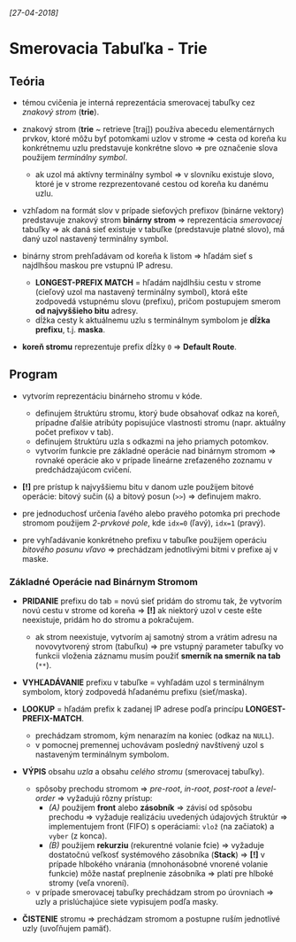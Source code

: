 _[27-04-2018]_

# Smerovacia Tabuľka - Trie

## Teória

- témou cvičenia je interná reprezentácia smerovacej tabuľky cez _znakový strom_ (__trie__).
- znakový strom (**trie** ~ retrieve [traj]) používa abecedu elementárnych prvkov, ktoré môžu byť potomkami uzlov v strome => cesta od koreňa ku konkrétnemu uzlu predstavuje konkrétne slovo => pre označenie slova použijem _terminálny symbol_.
    + ak uzol má aktívny terminálny symbol => v slovníku existuje slovo, ktoré je v strome rezprezentované cestou od koreňa ku danému uzlu.

- vzhľadom na formát slov v prípade sieťových prefixov (binárne vektory) predstavuje znakový strom __binárny strom__ => reprezentácia _smerovacej_ tabuľky => ak daná sieť existuje v tabuľke (predstavuje platné slovo), má daný uzol nastavený terminálny symbol.
- binárny strom prehľadávam od koreňa k listom => hľadám sieť s najdlhšou maskou pre vstupnú IP adresu.
    + __LONGEST-PREFIX MATCH__ = hľadám najdlhšiu cestu v strome (cieľový uzol ma nastavený terminálny symbol), ktorá ešte zodpovedá vstupnému slovu (prefixu), pričom postupujem smerom __od najvyššieho bitu__ adresy.
    + dĺžka cesty k aktuálnemu uzlu s terminálnym symbolom je __dĺžka prefixu__, t.j. __maska__.
- __koreň stromu__ reprezentuje prefix dĺžky `0` => __Default Route__.

## Program

- vytvorím reprezentáciu binárneho stromu v kóde.
    + definujem štruktúru stromu, ktorý bude obsahovať odkaz na koreň, prípadne ďalšie atribúty popisujúce vlastnosti stromu (napr. aktuálny počet prefixov v tab).
    + definujem štruktúru uzla s odkazmi na jeho priamych potomkov.
    + vytvorím funkcie pre základné operácie nad binárnym stromom => rovnaké operácie ako v prípade lineárne zreťazeného zoznamu v predchádzajúcom cvičení.

- __[!]__ pre prístup k najvyššiemu bitu v danom uzle použijem bitové operácie: bitový sučin (`&`) a bitový posun (`>>`) => definujem makro.
- pre jednoduchosť určenia ľavého alebo pravého potomka pri prechode stromom použijem _2-prvkové pole_, kde `idx=0` (ľavý), `idx=1` (pravý).

- pre vyhľadávanie konkrétneho prefixu v tabuľke použijem operáciu _bitového posunu vľavo_ => prechádzam jednotlivými bitmi v prefixe aj v maske.

### Základné Operácie nad Binárnym Stromom

- __PRIDANIE__ prefixu do tab = novú sieť pridám do stromu tak, že vytvorím novú cestu v strome od koreňa => __[!]__ ak niektorý uzol v ceste ešte neexistuje, pridám ho do stromu a pokračujem.
    + ak strom neexistuje, vytvorím aj samotný strom a vrátim adresu na novovytvorený strom (tabuľku) => pre vstupný parameter tabuľky vo funkcii vloženia záznamu musím použiť __smerník na smerník na tab__ (`**`).

- __VYHĽADÁVANIE__ prefixu v tabuľke = vyhľadám uzol s terminálnym symbolom, ktorý zodpovedá hľadanému prefixu (sieť/maska).

- __LOOKUP__ = hľadám prefix k zadanej IP adrese podľa princípu __LONGEST-PREFIX-MATCH__.
    + prechádzam stromom, kým nenarazím na koniec (odkaz na `NULL`).
    + v pomocnej premennej uchovávam posledný navštívený uzol s nastaveným terminálnym symbolom.

- __VÝPIS__ obsahu _uzla_ a obsahu _celého stromu_ (smerovacej tabuľky).
    + spôsoby prechodu stromom => _pre-root_, _in-root_, _post-root_ a _level-order_ => vyžadujú rôzny prístup:
        * _(A)_ použijem __front__ alebo __zásobník__ => závisí od spôsobu prechodu => vyžaduje realizáciu uvedených údajových štruktúr => implementujem front (FIFO) s operáciami: `vlož` (na začiatok) a `vyber` (z konca).
        * _(B)_ použijem __rekurziu__ (rekurentné volanie fcie) => vyžaduje dostatočnú veľkosť systémového zásobníka (__Stack__) => __[!]__ v prípade hlbokého vnárania (mnohonásobné vnorené volanie funkcie) môže nastať preplnenie zásobníka => platí pre hlboké stromy (veľa vnorení).
    + v prípade smerovacej tabuľky prechádzam strom po úrovniach => uzly a prislúchajúce siete vypisujem podľa masky.

- __ČISTENIE__ stromu => prechádzam stromom a postupne ruším jednotlivé uzly (uvoľňujem pamäť).
